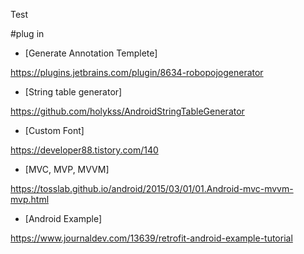 Test


#plug in

- [Generate Annotation Templete]

https://plugins.jetbrains.com/plugin/8634-robopojogenerator

- [String table generator]

https://github.com/holykss/AndroidStringTableGenerator

- [Custom Font]

https://developer88.tistory.com/140


- [MVC, MVP, MVVM]

https://tosslab.github.io/android/2015/03/01/01.Android-mvc-mvvm-mvp.html

- [Android Example]

https://www.journaldev.com/13639/retrofit-android-example-tutorial
